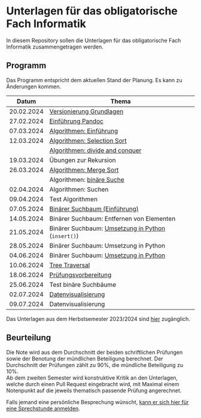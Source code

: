 # Unterlagen für das obligatorische Fach Informatik

In diesem Repository sollen die Unterlagen für das obligatorische Fach Informatik zusammengetragen werden.

## Programm

Das Programm entspricht dem aktuellen Stand der Planung. Es kann zu
Änderungen kommen.

| Datum | Thema |
| ----- | ----- |
| 20.02.2024 | [Versionierung Grundlagen](https://git-scm.com/book/de/v2) |
| 27.02.2024 | [Einführung Pandoc](240227/pandoc.md) |
| 07.03.2024 | [Algorithmen: Einführung](240305/algorithmen.md) |
| 12.03.2024 | [Algorithmen: Selection Sort](240312/src/beurteilung.md) |
|            | [Algorithmen: divide and conquer](240312/divide_and_conquer.md) |
| 19.03.2024 | Übungen zur Rekursion |
| 26.03.2024 | [Algorithmen: Merge Sort](https://colab.research.google.com/github/I-gW-23-27/Skript/blob/main/docs/240326/merge_sort.ipynb) |
|            | Algorithmen: [binäre Suche](240326/search.md) |
| 02.04.2024 | Algorithmen: Suchen |
| 09.04.2024 | Test Algorithmen |
| 07.05.2024 | [Binärer Suchbaum (Einführung)](240507/bst.md) |
| 14.05.2024 | Binärer Suchbaum: Entfernen von Elementen |
| 21.05.2024 | Binärer Suchbaum: [Umsetzung in Python](240521/unterlagen/praesentation.html) (`insert()`)|
| 28.05.2024 | Binärer Suchbaum: Umsetzung in Python |
| 04.06.2024 | Binärer Suchbaum: [Umsetzung in Python](240604/bst.md) |
| 10.06.2024 | [Tree Traversal](240610/tree_traversal.md) | 
| 18.06.2024 | [Prüfungsvorbereitung](https://colab.research.google.com/github/I-gW-23-27/Skript/blob/main/docs/240618/repetitionen.ipynb) |
| 25.06.2024 | Test binäre Suchbäume |
| 02.07.2024 | [Datenvisualisierung](240701/datenvisualisierung.md) |
| 09.07.2024 | Datenvisualisierung |

Das Unterlagen aus dem Herbstsemester 2023/2024 sind 
[hier](archive/programm_hs_23.md)
zugänglich.


## Beurteilung

Die Note wird aus dem Durchschnitt der beiden schriftlichen Prüfungen
sowie der Benotung der mündlichen Beteiligung berechnet. Der
Durchschnitt der Prüfungen zählt zu 90%, die mündliche Beteiligung zu
10%.  
Ab dem zweiten Semester wird konstruktive Kritik an den Unterlagen,
welche durch einen Pull Request eingebracht wird, mit Maximal einem
Notenpunkt auf die jeweils thematisch passende Prüfung angerechnet.

Falls jemand eine persönliche Besprechung wünscht, [kann er sich hier für
eine Sprechstunde anmelden](https://calendar.app.google/B6ZDE2UtWVfXkoo58).
